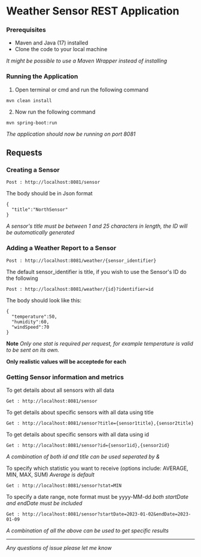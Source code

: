 # Weather Sensor REST Application

### Prerequisites
- Maven and Java (17) installed
- Clone the code to your local machine

*It might be possible to use a Maven Wrapper instead of installing*

### Running the Application
1. Open terminal or cmd and run the following command 
```
mvn clean install
```
2. Now run the following command
```
mvn spring-boot:run
```

*The application should now be running on port 8081*

## Requests
### Creating a Sensor


```
Post : http://localhost:8081/sensor
```
The body should be in Json format
```
{
  "title":"NorthSensor"
}
```

*A sensor's title must be between 1 and 25 characters in length, the ID will be automatically generated*

### Adding a Weather Report to a Sensor

```
Post : http://localhost:8081/weather/{sensor_identifier}
```
The default sensor_identifier is title, if you wish to use the Sensor's ID do the following
```
Post : http://localhost:8081/weather/{id}?identifier=id
```
The body should look like this:
```
{
  "temperature":50,
  "humidity":60,
  "windSpeed":70
}
```
**Note** *Only one stat is required per request, for example temperature is valid to be sent on its own.*

**Only realistic values will be acceptede for each**

### Getting Sensor information and metrics

To get details about all sensors with all data

```
Get : http://localhost:8081/sensor
```
To get details about specific sensors with all data using title

```
Get : http://localhost:8081/sensor?title={sensor1title},{sensor2title}
```
To get details about specific sensors with all data using id

```
Get : http://localhost:8081/sensor?id={sensor1id},{sensor2id}
```
*A combination of both id and title can be used seperated by &*

To specify which statistic you want to receive (options include: AVERAGE, MIN, MAX, SUM) *Average is default*

```
Get : http://localhost:8081/sensor?stat=MIN
```

To specify a date range, note format must be yyyy-MM-dd *both startDate and endDate must be included*

```
Get : http://localhost:8081/sensor?startDate=2023-01-02&endDate=2023-01-09
```

*A combination of all the above can be used to get specific results*

______________________________

*Any questions of issue please let me know*
